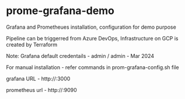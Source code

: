 # prome-grafana-demo
Grafana and Prometheues installation, configuration for demo purpose

Pipeline can be triggerred from Azure DevOps, Infrastructure on GCP is created by Terraform

Note: Grafana default credentails - admin / admin - Mar 2024

For manual installation - refer commands in prom-grafana-config.sh file

grafana URL - http://<ip>:3000

prometheus url - http://<ip>:9090
